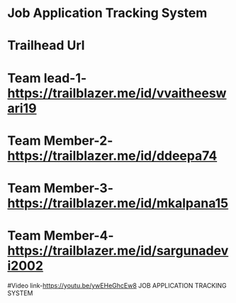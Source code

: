 # Job Application Tracking System
# Trailhead Url
# Team lead-1-https://trailblazer.me/id/vvaitheeswari19
# Team Member-2-https://trailblazer.me/id/ddeepa74
# Team Member-3-https://trailblazer.me/id/mkalpana15
# Team Member-4-https://trailblazer.me/id/sargunadevi2002
#Video link-https://youtu.be/ywEHeGhcEw8 JOB APPLICATION TRACKING SYSTEM 
